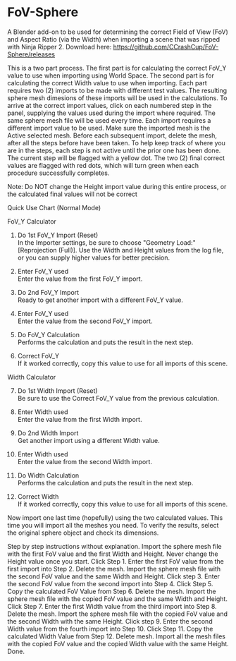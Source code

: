 # FoV-Sphere
A Blender add-on to be used for determining the correct Field of View (FoV) and Aspect Ratio (via the Width) when importing a scene that was ripped with Ninja Ripper 2. Download here: https://github.com/CCrashCup/FoV-Sphere/releases


This is a two part process. The first part is for calculating the correct FoV_Y value to use when importing using World Space. The second part is for calculating the correct Width value to use when importing. Each part requires two (2) imports to be made with different test values. The resulting sphere mesh dimesions of these imports will be used in the calculations. To arrive at the correct import values, click on each numbered step in the panel, supplying the values used during the import where required. The same sphere mesh file will be used every time. Each import requires a different import value to be used. Make sure the imported mesh is the Active selected mesh. Before each subsequent import, delete the mesh, after all the steps before have been taken. To help keep track of where you are in the steps, each step is not active until the prior one has been done. The current step will be flagged with a yellow dot. The two (2) final correct values are flagged with red dots, which will turn green when each procedure successfully completes.

Note: Do NOT change the Height import value during this entire process, or the calculated final values will not be correct

Quick Use Chart (Normal Mode)

FoV_Y Calculator

1.  Do 1st FoV_Y Import (Reset)                                                                            
   In the Importer settings, be sure to choose "Geometry Load:" [Reprojection (Full)]. Use the Width and Height values from the log file, or you can supply higher values for better precision.

2. Enter FoV_Y used                                                                            
   Enter the value from the first FoV_Y import.

3. Do 2nd FoV_Y Import                                                                            
   Ready to get another import with a different FoV_Y value.

4. Enter FoV_Y used                                                                            
   Enter the value from the second FoV_Y import.

5. Do FoV_Y Calculation                                                                            
   Performs the calculation and puts the result in the next step.

6. Correct FoV_Y                                                                            
   If it worked correctly, copy this value to use for all imports of this scene.
   

Width Calculator

7. Do 1st Width Import (Reset)                                                                            
   Be sure to use the Correct FoV_Y value from the previous calculation.

8. Enter Width used                                                                            
    Enter the value from the first Width import.

9. Do 2nd Width Import                                                                            
    Get another import using a different Width value.

10. Enter Width used                                                                            
    Enter the value from the second Width import.

11. Do Width Calculation                                                                            
    Performs the calculation and puts the result in the next step.

12. Correct Width                                                                            
    If it worked correctly, copy this value to use for all imports of this scene.

Now import one last time (hopefully) using the two calculated values. This time you will import all the meshes you need. To verify the results, select the original sphere object and check its dimensions.


Step by step instructions without explanation.
Import the sphere mesh file with the first FoV value and the first Width and Height. Never change the Height value once you start.
Click Step 1.
Enter the first FoV value from the first import into Step 2.
Delete the mesh.
Import the sphere mesh file with the second FoV value and the same Width and Height.
Click step 3.
Enter the second FoV value from the second import into Step 4.
Click Step 5.
Copy the calculated FoV Value from Step 6.
Delete the mesh.
Import the sphere mesh file with the copied FoV value and the same Width and Height.
Click Step 7.
Enter the first Width value from the third import into Step 8.
Delete the mesh.
Import the sphere mesh file with the copied FoV value and the second Width with the same Height.
Click step 9.
Enter the second Width value from the fourth import into Step 10.
Click Step 11.
Copy the calculated Width Value from Step 12.
Delete mesh.
Import all the mesh files with the copied FoV value and the copied Width value with the same Height.
Done. 
